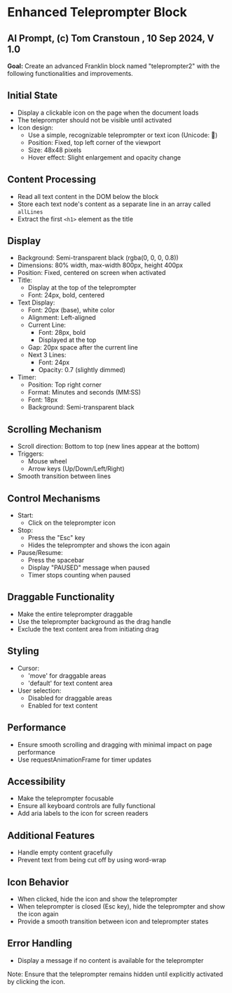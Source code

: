 # Enhanced Teleprompter Block

## AI Prompt, (c) Tom Cranstoun , 10 Sep 2024, V 1.0

**Goal:** Create an advanced Franklin block named "teleprompter2" with the following functionalities and improvements.

## Initial State

* Display a clickable icon on the page when the document loads
* The teleprompter should not be visible until activated
* Icon design:
  * Use a simple, recognizable teleprompter or text icon (Unicode: &#128217;)
  * Position: Fixed, top left corner of the viewport
  * Size: 48x48 pixels
  * Hover effect: Slight enlargement and opacity change

## Content Processing

* Read all text content in the DOM below the block
* Store each text node's content as a separate line in an array called `allLines`
* Extract the first `<h1>` element as the title

## Display

* Background: Semi-transparent black (rgba(0, 0, 0, 0.8))
* Dimensions: 80% width, max-width 800px, height 400px
* Position: Fixed, centered on screen when activated
* Title:
  * Display at the top of the teleprompter
  * Font: 24px, bold, centered
* Text Display:
  * Font: 20px (base), white color
  * Alignment: Left-aligned
  * Current Line:
    * Font: 28px, bold
    * Displayed at the top
  * Gap: 20px space after the current line
  * Next 3 Lines:
    * Font: 24px
    * Opacity: 0.7 (slightly dimmed)
* Timer:
  * Position: Top right corner
  * Format: Minutes and seconds (MM:SS)
  * Font: 18px
  * Background: Semi-transparent black

## Scrolling Mechanism

* Scroll direction: Bottom to top (new lines appear at the bottom)
* Triggers:
  * Mouse wheel
  * Arrow keys (Up/Down/Left/Right)
* Smooth transition between lines

## Control Mechanisms

* Start:
  * Click on the teleprompter icon
* Stop:
  * Press the "Esc" key
  * Hides the teleprompter and shows the icon again
* Pause/Resume:
  * Press the spacebar
  * Display "PAUSED" message when paused
  * Timer stops counting when paused

## Draggable Functionality

* Make the entire teleprompter draggable
* Use the teleprompter background as the drag handle
* Exclude the text content area from initiating drag

## Styling

* Cursor:
  * 'move' for draggable areas
  * 'default' for text content area
* User selection:
  * Disabled for draggable areas
  * Enabled for text content

## Performance

* Ensure smooth scrolling and dragging with minimal impact on page performance
* Use requestAnimationFrame for timer updates

## Accessibility

* Make the teleprompter focusable
* Ensure all keyboard controls are fully functional
* Add aria labels to the icon for screen readers

## Additional Features

* Handle empty content gracefully
* Prevent text from being cut off by using word-wrap

## Icon Behavior

* When clicked, hide the icon and show the teleprompter
* When teleprompter is closed (Esc key), hide the teleprompter and show the icon again
* Provide a smooth transition between icon and teleprompter states

## Error Handling

* Display a message if no content is available for the teleprompter

Note: Ensure that the teleprompter remains hidden until explicitly activated by clicking the icon.
